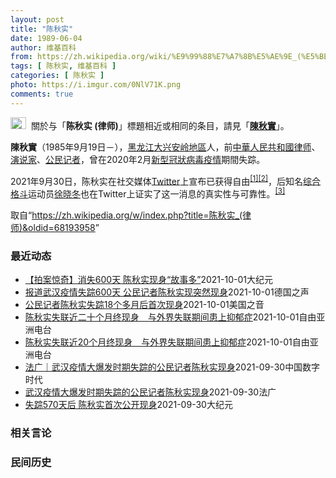 ```yaml
---
layout: post
title: "陈秋实"
date: 1989-06-04
author: 维基百科
from: https://zh.wikipedia.org/wiki/%E9%99%88%E7%A7%8B%E5%AE%9E_(%E5%BE%8B%E5%B8%88)
tags: [ 陈秋实, 维基百科 ]
categories: [ 陈秋实 ]
photo: https://i.imgur.com/0NlV71K.png
comments: true
---
```

<div class="mw-parser-output"><div role="note" class="hatnote navigation-not-searchable"><a href="/wiki/Wikipedia:%E6%B6%88%E6%AD%A7%E4%B9%89" title="Wikipedia:消歧义"><img alt="Disambig gray.svg" src="//upload.wikimedia.org/wikipedia/commons/thumb/5/5f/Disambig_gray.svg/25px-Disambig_gray.svg.png" decoding="async" width="25" height="19" srcset="//upload.wikimedia.org/wikipedia/commons/thumb/5/5f/Disambig_gray.svg/38px-Disambig_gray.svg.png 1.5x, //upload.wikimedia.org/wikipedia/commons/thumb/5/5f/Disambig_gray.svg/50px-Disambig_gray.svg.png 2x" data-file-width="220" data-file-height="168"></a><style data-mw-deduplicate="TemplateStyles:r67269465">.mw-parser-output .ifmobile>.mobile:nth-child(2n){display:none}</style><span class="ifmobile"><span class="nomobile">&nbsp;&nbsp;</span><span class="mobile"></span></span>關於与「<b>陈秋实 (律师)</b>」標題相近或相同的条目，請見「<b><a href="/wiki/%E9%99%B3%E7%A7%8B%E5%AF%A6" class="mw-disambig" title="陳秋實">陳秋實</a></b>」。</div>

<p><b>陳秋實</b>（1985年9月19日<span class="useeditintro" title="Template:BLP editintro">－</span>），<a href="/wiki/%E9%BB%91%E9%BE%99%E6%B1%9F%E7%9C%81" title="黑龙江省">黑龙江</a><a href="/wiki/%E5%A4%A7%E5%85%B4%E5%AE%89%E5%B2%AD%E5%9C%B0%E5%8C%BA" title="大兴安岭地区">大兴安岭地區</a>人，前<a href="/wiki/%E4%B8%AD%E8%8F%AF%E4%BA%BA%E6%B0%91%E5%85%B1%E5%92%8C%E5%9C%8B%E5%BE%8B%E5%B8%88" class="mw-redirect" title="中華人民共和國律师">中華人民共和國律师</a>、<a href="/wiki/%E6%BC%94%E8%AF%B4%E5%AE%B6" title="演说家">演说家</a>、<a href="/wiki/%E5%85%AC%E6%B0%91%E8%A8%98%E8%80%85" class="mw-redirect" title="公民記者">公民记者</a>，曾在2020年2月<a href="/wiki/%E6%96%B0%E5%9E%8B%E5%86%A0%E7%8B%80%E7%97%85%E6%AF%92%E7%96%AB%E6%83%85" class="mw-redirect" title="新型冠狀病毒疫情">新型冠狀病毒疫情</a>期間失踪。
</p><p>2021年9月30日，陈秋实在社交媒体<a href="/wiki/Twitter" title="Twitter">Twitter</a>上宣布已获得自由<sup id="cite_ref-1" class="reference"><a href="#cite_note-1">[1]</a></sup><sup id="cite_ref-2" class="reference"><a href="#cite_note-2">[2]</a></sup>，后知名<a href="/wiki/%E7%BB%BC%E5%90%88%E6%A0%BC%E6%96%97" title="综合格斗">综合格斗</a>运动员<a href="/wiki/%E5%BE%90%E6%99%93%E5%86%AC" title="徐晓冬">徐晓冬</a>也在Twitter上证实了这一消息的真实性与可靠性。<sup id="cite_ref-3" class="reference"><a href="#cite_note-3">[3]</a></sup>
</p>
</div><noscript><img src="//zh.wikipedia.org/wiki/Special:CentralAutoLogin/start?type=1x1" alt="" title="" width="1" height="1" style="border: none; position: absolute;"></noscript>
<div class="printfooter">取自“<a dir="ltr" href="https://zh.wikipedia.org/w/index.php?title=陈秋实_(律师)&amp;oldid=68193958">https://zh.wikipedia.org/w/index.php?title=陈秋实_(律师)&amp;oldid=68193958</a>”</div><div id="recent-news"><h3>最近动态</h3><ul><li><a href="https://nodebe4.github.io/waimei/2021-10-01/%E6%8B%8D%E6%A1%88%E6%83%8A%E5%A5%87-%E6%B6%88%E5%A4%B1600%E5%A4%A9-%E9%99%88%E7%A7%8B%E5%AE%9E%E7%8E%B0%E8%BA%AB-%E6%95%85%E4%BA%8B%E5%A4%9A" title="【拍案惊奇】消失600天 陈秋实现身“故事多”—— 【大纪元2021年10月01日讯】大家好，欢迎收看《新闻拍案惊奇》，我是大宇。 今日焦点：李克强国庆宴喊统一！料台湾“不开第一枪”，共军霸凌成...">【拍案惊奇】消失600天 陈秋实现身“故事多”</a><time>2021-10-01</time><a class="tag">大纪元</a></li>
<li><a href="https://nodebe4.github.io/waimei/2021-10-01/%E6%8A%A5%E9%81%93%E6%AD%A6%E6%B1%89%E7%96%AB%E6%83%85%E5%A4%B1%E8%B8%AA600%E5%A4%A9-%E5%85%AC%E6%B0%91%E8%AE%B0%E8%80%85%E9%99%88%E7%A7%8B%E5%AE%9E%E7%8E%B0%E7%AA%81%E7%84%B6%E7%8E%B0%E8%BA%AB" title="报道武汉疫情失踪600天 公民记者陈秋实现突然现身—— 2021-10-01T12:06:34.613Z 2020年在武汉报道疫情的公民记者陈秋实 （德国之声中文网）&quot;你好，我是秋实！...">报道武汉疫情失踪600天 公民记者陈秋实现突然现身</a><time>2021-10-01</time><a class="tag">德国之声</a></li>
<li><a href="https://nodebe4.github.io/waimei/2021-10-01/%E5%85%AC%E6%B0%91%E8%AE%B0%E8%80%85%E9%99%88%E7%A7%8B%E5%AE%9E%E5%A4%B1%E8%B8%AA18%E4%B8%AA%E5%A4%9A%E6%9C%88%E5%90%8E%E9%A6%96%E6%AC%A1%E7%8E%B0%E8%BA%AB" title="公民记者陈秋实失踪18个多月后首次现身—— Fri, 01 Oct 2021 08:03:36 GMT 陈秋实(微博截图) 因报道去年武汉疫情失踪的公民记者陈秋实9月30日突然在一个自媒体直播节...">公民记者陈秋实失踪18个多月后首次现身</a><time>2021-10-01</time><a class="tag">美国之音</a></li>
<li><a href="https://nodebe4.github.io/waimei/2021-10-01/%E9%99%88%E7%A7%8B%E5%AE%9E%E5%A4%B1%E8%81%94%E8%BF%91%E4%BA%8C%E5%8D%81%E4%B8%AA%E6%9C%88%E7%BB%88%E7%8E%B0%E8%BA%AB-%E4%B8%8E%E5%A4%96%E7%95%8C%E5%A4%B1%E8%81%94%E6%9C%9F%E9%97%B4%E6%82%A3%E4%B8%8A%E6%8A%91%E9%83%81%E7%97%87" title="陈秋实失联近二十个月终现身　与外界失联期间患上抑郁症—— 曾走到武汉疫情第一线的公民记者陈秋实，失联近两年后，最终在周四（30日）现身于北京“格斗狂人”徐晓冬的直播节目中。有消息指，他取保候审一...">陈秋实失联近二十个月终现身　与外界失联期间患上抑郁症</a><time>2021-10-01</time><a class="tag">自由亚洲电台</a></li>
<li><a href="https://nodebe4.github.io/waimei/2021-10-01/%E9%99%88%E7%A7%8B%E5%AE%9E%E5%A4%B1%E8%81%94%E8%BF%9120%E4%B8%AA%E6%9C%88%E7%BB%88%E7%8E%B0%E8%BA%AB-%E4%B8%8E%E5%A4%96%E7%95%8C%E5%A4%B1%E8%81%94%E6%9C%9F%E9%97%B4%E6%82%A3%E4%B8%8A%E6%8A%91%E9%83%81%E7%97%87" title="陈秋实失联近20个月终现身　与外界失联期间患上抑郁症—— 曾走到武汉疫情第一线的公民记者陈秋实，失联近两年后，最终在周四（30日）现身于北京“格斗狂人”徐晓冬的直播节目中。有消息指，他取保候审一...">陈秋实失联近20个月终现身　与外界失联期间患上抑郁症</a><time>2021-10-01</time><a class="tag">自由亚洲电台</a></li>
<li><a href="https://nodebe4.github.io/waimei/2021-09-30/%E6%B3%95%E5%B9%BF-%E6%AD%A6%E6%B1%89%E7%96%AB%E6%83%85%E5%A4%A7%E7%88%86%E5%8F%91%E6%97%B6%E6%9C%9F%E5%A4%B1%E8%B8%AA%E7%9A%84%E5%85%AC%E6%B0%91%E8%AE%B0%E8%80%85%E9%99%88%E7%A7%8B%E5%AE%9E%E7%8E%B0%E8%BA%AB" title="法广｜武汉疫情大爆发时期失踪的公民记者陈秋实现身—— 作者：安德烈 2020年1月23日，新冠疫情大爆发的千万人大都市武汉被迫封城，次日就是中国农历年大年三十，网络相当活跃的律师出身的公民记者陈...">法广｜武汉疫情大爆发时期失踪的公民记者陈秋实现身</a><time>2021-09-30</time><a class="tag">中国数字时代</a></li>
<li><a href="https://nodebe4.github.io/waimei/2021-09-30/%E6%AD%A6%E6%B1%89%E7%96%AB%E6%83%85%E5%A4%A7%E7%88%86%E5%8F%91%E6%97%B6%E6%9C%9F%E5%A4%B1%E8%B8%AA%E7%9A%84%E5%85%AC%E6%B0%91%E8%AE%B0%E8%80%85%E9%99%88%E7%A7%8B%E5%AE%9E%E7%8E%B0%E8%BA%AB" title="武汉疫情大爆发时期失踪的公民记者陈秋实现身—— 01/10/2021 - 00:10 2020年1月23日，新冠疫情大爆发的千万人大都市武汉被迫封城，次日就是中国农历年大年三十，网络相当活跃的律...">武汉疫情大爆发时期失踪的公民记者陈秋实现身</a><time>2021-09-30</time><a class="tag">法广</a></li>
<li><a href="https://nodebe4.github.io/waimei/2021-09-30/%E5%A4%B1%E8%B8%AA570%E5%A4%A9%E5%90%8E-%E9%99%88%E7%A7%8B%E5%AE%9E%E9%A6%96%E6%AC%A1%E5%85%AC%E5%BC%80%E7%8E%B0%E8%BA%AB" title="失踪570天后 陈秋实首次公开现身—— 【大纪元2021年10月01日讯】（大纪元记者李净报导）9月30日，中国公民记者陈秋实在社交媒体上宣布已获得自由，这是他于去年2月在武汉报导疫情被警方拘押...">失踪570天后 陈秋实首次公开现身</a><time>2021-09-30</time><a class="tag">大纪元</a></li>
</ul></div><div id="open-opinion"><h3>相关言论</h3><ul></ul></div><div id="mjls-record"><h3>民间历史</h3><ul></ul></div>